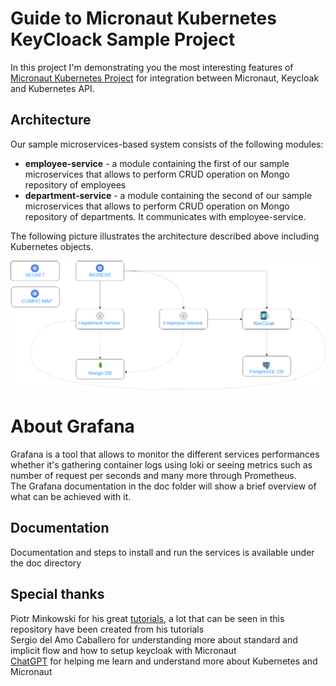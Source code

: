 # Guide to Micronaut Kubernetes KeyCloack Sample Project

In this project I'm demonstrating you the most interesting features of [Micronaut Kubernetes Project](https://micronaut-projects.github.io/micronaut-kubernetes/snapshot/guide/) for integration between Micronaut, Keycloak and Kubernetes API.


## Architecture

Our sample microservices-based system consists of the following modules:
- **employee-service** - a module containing the first of our sample microservices that allows to perform CRUD operation on Mongo repository of employees
- **department-service** - a module containing the second of our sample microservices that allows to perform CRUD operation on Mongo repository of departments. It communicates with employee-service.

The following picture illustrates the architecture described above including Kubernetes objects.

![Microservices Diagram](doc/pictures/diagram.png)
# About Grafana
Grafana is a tool that allows to monitor the different services performances whether it's gathering container logs using loki
or seeing metrics such as number of request per seconds and many more through Prometheus.  
The Grafana documentation in the doc folder will show a brief overview of what can be achieved with it. 


## Documentation
Documentation and steps to install and run the services is available under the doc directory

## Special thanks
Piotr Minkowski for his great [tutorials](https://piotrminkowski.com/), a lot that can be seen in this repository have been created from his tutorials  
Sergio del Amo Caballero for understanding more about standard and implicit flow and how to setup keycloak with Micronaut  
[ChatGPT](https://chat.openai.com/) for helping me learn and understand more about Kubernetes and Micronaut 